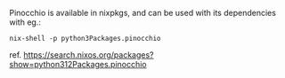 Pinocchio is available in nixpkgs, and can be used with its dependencies with eg.:

```
nix-shell -p python3Packages.pinocchio
```

ref. <https://search.nixos.org/packages?show=python312Packages.pinocchio>
